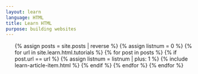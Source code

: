 ```yaml
---
layout: learn
language: HTML
title: Learn HTML
purpose: building websites
---
```

<!-- I've written many tutorials on HTML. As I want to make them easy to learn from, I've complied a list of which posts to check out in what order if you want to learn HTML. If you want to know more about Code The Web, check out the [welcome post][welcome].

<section class="freebie-hero promo">
    {% include guide-to-learning-html-freebie-hero.html %}
</section>

# Prerequisites
These are optional but recommended. In tutorials, I might build on what's covered here. I'd also recommed the set-up tutorial so you are writing and running your code in the same way as I am. Or, you can just **[skip to the tutorials](#tutorials)**.
## How to learn a programming language
[How to learn web development][p1]

## Background knowledge
[How the internet works][p2]

## Set-up
[Practice web development on your computer][p3]

# Tutorials
I make a new tutorial at least once a week. Over time, this list will grow. Once you have finished learning HTML, you can move on to [CSS][css]. -->

<ol class="learn-post-cards article-list">
{% assign posts = site.posts | reverse %}
{% assign listnum = 0 %}
{% for url in site.learn.html.tutorials %}
{% for post in posts %}
{% if post.url == url %}
{% assign listnum = listnum | plus: 1 %}
{% include learn-article-item.html %}
{% endif %}
{% endfor %}
{% endfor %}
</ol>
<span class="invisible-text">   ‍   </span>

[welcome]: /welcome/
[p1]: /how-to-learn-web-development/
[p2]: /how-the-internet-works/
[p3]: /web-development-on-your-computer/

[css]: /learn/css/

[newsletter]: {{site.newsletter}}